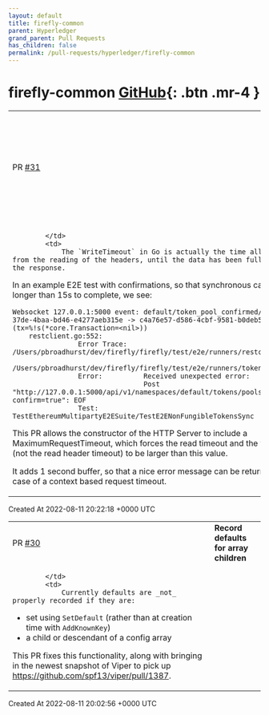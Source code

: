 ```yaml
---
layout: default
title: firefly-common
parent: Hyperledger
grand_parent: Pull Requests
has_children: false
permalink: /pull-requests/hyperledger/firefly-common
---
```


# firefly-common <span class="fs-3 right-align">[GitHub](https://github.com/hyperledger/firefly-common){: .btn .mr-4 }</span>


<div>
    <table>
        <tr>
            <td>
                PR <a href="https://github.com/hyperledger/firefly-common/pull/31" class=".btn">#31</a>
            </td>
            <td>
                <b>
                    Allow maximum request timeout to be larger than write timeout (avoid EOF)
                </b>
            </td>
        </tr>
        <tr>
            <td>
                
            </td>
            <td>
                The `WriteTimeout` in Go is actually the time all the way from the reading of the headers, until the data has been fully written in the response.

In an example E2E test with confirmations, so that synchronous calls take longer than 15s to complete, we see:

```
Websocket 127.0.0.1:5000 event: default/token_pool_confirmed/339d3f53-37de-4baa-bd46-e4277aeb315e -> c4a76e57-d586-4cbf-9581-b0deb5352ec4 (tx=%!s(*core.Transaction=<nil>))
    restclient.go:552: 
                Error Trace:    /Users/pbroadhurst/dev/firefly/firefly/test/e2e/runners/restclient.go:552
                                                        /Users/pbroadhurst/dev/firefly/firefly/test/e2e/runners/tokens.go:231
                Error:          Received unexpected error:
                                Post "http://127.0.0.1:5000/api/v1/namespaces/default/tokens/pools?confirm=true": EOF
                Test:           TestEthereumMultipartyE2ESuite/TestE2ENonFungibleTokensSync
```

This PR allows the constructor of the HTTP Server to include a MaximumRequestTimeout, which forces the read timeout and the write timeout (not the read header timeout) to be larger than this value.

It adds 1 second buffer, so that a nice error message can be returned in the case of a context based request timeout.
            </td>
        </tr>
    </table>
    <div class="right-align">
        Created At 2022-08-11 20:22:18 +0000 UTC
    </div>
</div>

<div>
    <table>
        <tr>
            <td>
                PR <a href="https://github.com/hyperledger/firefly-common/pull/30" class=".btn">#30</a>
            </td>
            <td>
                <b>
                    Record defaults for array children
                </b>
            </td>
        </tr>
        <tr>
            <td>
                
            </td>
            <td>
                Currently defaults are _not_ properly recorded if they are:
* set using `SetDefault` (rather than at creation time with `AddKnownKey`)
* a child or descendant of a config array

This PR fixes this functionality, along with bringing in the newest snapshot of Viper to pick up https://github.com/spf13/viper/pull/1387.
            </td>
        </tr>
    </table>
    <div class="right-align">
        Created At 2022-08-11 20:02:56 +0000 UTC
    </div>
</div>

